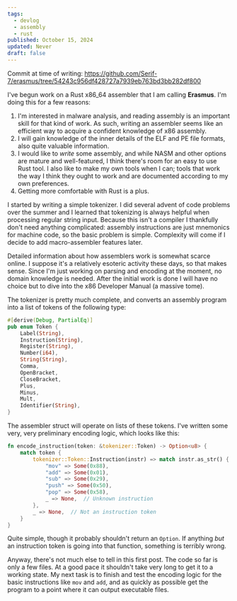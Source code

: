 ```yaml
---
tags:
  - devlog
  - assembly
  - rust
published: October 15, 2024
updated: Never
draft: false
---
```


Commit at time of writing: https://github.com/Serif-7/erasmus/tree/54243c956df428727a7939eb763bd3bb282df800

I've begun work on a Rust x86_64 assembler that I am calling **Erasmus**. I'm doing this for a few reasons:

1. I'm interested in malware analysis, and reading assembly is an important skill for that kind of work. As such, writing an assembler seems like an efficient way to acquire a confident knowledge of x86 assembly.
2. I will gain knowledge of the inner details of the ELF and PE file formats, also quite valuable information.
3. I would like to *write* some assembly, and while NASM and other options are mature and well-featured, I think there's room for an easy to use Rust tool. I also like to make my own tools when I can; tools that work the way I think they ought to work and are documented according to my own preferences.
4. Getting more comfortable with Rust is a plus.

I started by writing a simple tokenizer. I did several advent of code problems over the summer and I learned that tokenizing is always helpful when processing regular string input. Because this isn't a compiler I thankfully don't need anything complicated: assembly instructions are just mnemonics for machine code, so the basic problem is simple. Complexity will come if I decide to add macro-assembler features later.

Detailed information about how assemblers work is somewhat scarce online. I suppose it's a relatively esoteric activity these days, so that makes sense. Since I'm just working on parsing and encoding at the moment, no domain knowledge is needed. After the initial work is done I will have no choice but to dive into the x86 Developer Manual (a massive tome).

The tokenizer is pretty much complete, and converts an assembly program into a list of tokens of the following type:

```rust
#[derive(Debug, PartialEq)]
pub enum Token {
    Label(String),
    Instruction(String),
    Register(String),
    Number(i64),
    String(String),
    Comma,
    OpenBracket,
    CloseBracket,
    Plus,
    Minus,
    Mult,
    Identifier(String),
}
```

The assembler struct will operate on lists of these tokens. I've written some very, very preliminary encoding logic, which looks like this:

```rust
fn encode_instruction(token: &tokenizer::Token) -> Option<u8> {
    match token {
        tokenizer::Token::Instruction(instr) => match instr.as_str() {
            "mov" => Some(0x88),
            "add" => Some(0x01),
            "sub" => Some(0x29),
            "push" => Some(0x50),
            "pop" => Some(0x58),
            _ => None,  // Unknown instruction
        },
        _ => None,  // Not an instruction token
    }
}
```

Quite simple, though it probably shouldn't return an `Option`. If anything *but* an instruction token is going into that function, something is terribly wrong.

Anyway, there's not much else to tell in this first post. The code so far is only a few files. At a good pace it shouldn't take very long to get it to a working state. My next task is to finish and test the encoding logic for the basic instructions like `mov` and `add`, and as quickly as possible get the program to a point where it can output executable files.